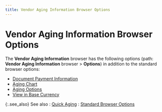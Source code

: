 ```yaml
---
title: Vendor Aging Information Browser Options
---
```


# Vendor Aging Information Browser Options


The **Vendor Aging Information**  browser has the following options (path: **Vendor 
 Aging Information** browser > **Options**)  in addition to the standard browser options:

- [Document  Payment Information]({{site.mv_baseurl}}/misc/document_payment_information_vendor_aging_info_browser_option.html)
- [Aging  Chart]({{site.mv_baseurl}}/misc/aging_chart_vendor_aging_info_browser_option.html)
- [Aging  Options]({{site.mv_baseurl}}/misc/aging_option_vendor_aging_info_browser_option.html)
- [View  in Base Currency]({{site.mv_baseurl}}/misc/view_in_base_currency_vendor_aging_info_browser_option.html)



{:.see_also}
See also
: [Quick  Aging]({{site.mv_baseurl}}/vendors-browser/info/quick_aging_additional_browser_options_vendor_profile.html)
: [Standard  Browser Options]({{site.wwe_chm}}/everest-client/ui/browsers/standard_browser_options.html)
